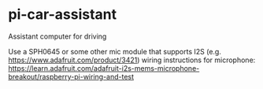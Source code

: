 # pi-car-assistant
Assistant computer for driving

Use a SPH0645 or some other mic module that supports I2S (e.g. https://www.adafruit.com/product/3421)
wiring instructions for microphone: https://learn.adafruit.com/adafruit-i2s-mems-microphone-breakout/raspberry-pi-wiring-and-test

